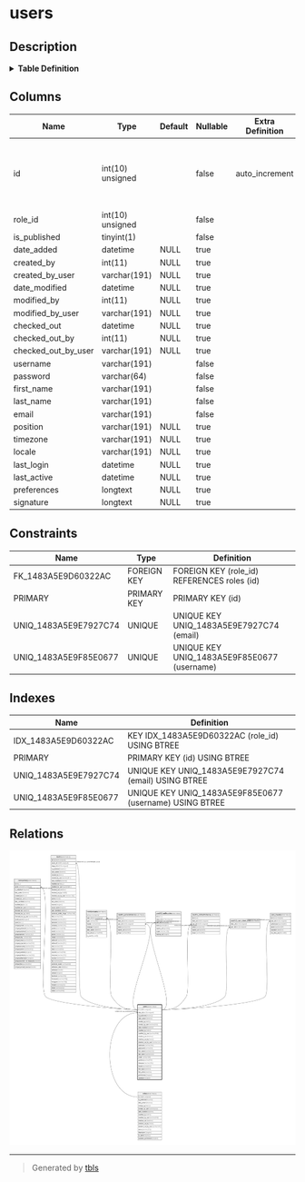 # users

## Description

<details>
<summary><strong>Table Definition</strong></summary>

```sql
CREATE TABLE `users` (
  `id` int(10) unsigned NOT NULL AUTO_INCREMENT,
  `role_id` int(10) unsigned NOT NULL,
  `is_published` tinyint(1) NOT NULL,
  `date_added` datetime DEFAULT NULL,
  `created_by` int(11) DEFAULT NULL,
  `created_by_user` varchar(191) COLLATE utf8mb4_unicode_ci DEFAULT NULL,
  `date_modified` datetime DEFAULT NULL,
  `modified_by` int(11) DEFAULT NULL,
  `modified_by_user` varchar(191) COLLATE utf8mb4_unicode_ci DEFAULT NULL,
  `checked_out` datetime DEFAULT NULL,
  `checked_out_by` int(11) DEFAULT NULL,
  `checked_out_by_user` varchar(191) COLLATE utf8mb4_unicode_ci DEFAULT NULL,
  `username` varchar(191) COLLATE utf8mb4_unicode_ci NOT NULL,
  `password` varchar(64) COLLATE utf8mb4_unicode_ci NOT NULL,
  `first_name` varchar(191) COLLATE utf8mb4_unicode_ci NOT NULL,
  `last_name` varchar(191) COLLATE utf8mb4_unicode_ci NOT NULL,
  `email` varchar(191) COLLATE utf8mb4_unicode_ci NOT NULL,
  `position` varchar(191) COLLATE utf8mb4_unicode_ci DEFAULT NULL,
  `timezone` varchar(191) COLLATE utf8mb4_unicode_ci DEFAULT NULL,
  `locale` varchar(191) COLLATE utf8mb4_unicode_ci DEFAULT NULL,
  `last_login` datetime DEFAULT NULL,
  `last_active` datetime DEFAULT NULL,
  `preferences` longtext COLLATE utf8mb4_unicode_ci DEFAULT NULL COMMENT '(DC2Type:array)',
  `signature` longtext COLLATE utf8mb4_unicode_ci DEFAULT NULL,
  PRIMARY KEY (`id`),
  UNIQUE KEY `UNIQ_1483A5E9F85E0677` (`username`),
  UNIQUE KEY `UNIQ_1483A5E9E7927C74` (`email`),
  KEY `IDX_1483A5E9D60322AC` (`role_id`),
  CONSTRAINT `FK_1483A5E9D60322AC` FOREIGN KEY (`role_id`) REFERENCES `roles` (`id`)
) ENGINE=InnoDB AUTO_INCREMENT=[Redacted by tbls] DEFAULT CHARSET=utf8mb4 COLLATE=utf8mb4_unicode_ci ROW_FORMAT=DYNAMIC
```

</details>

## Columns

| Name | Type | Default | Nullable | Extra Definition | Children | Parents | Comment |
| ---- | ---- | ------- | -------- | --------------- | -------- | ------- | ------- |
| id | int(10) unsigned |  | false | auto_increment | [companies](companies.md) [leads](leads.md) [notifications](notifications.md) [oauth2_accesstokens](oauth2_accesstokens.md) [oauth2_authcodes](oauth2_authcodes.md) [oauth2_refreshtokens](oauth2_refreshtokens.md) [oauth2_user_client_xref](oauth2_user_client_xref.md) [user_tokens](user_tokens.md) |  |  |
| role_id | int(10) unsigned |  | false |  |  | [roles](roles.md) |  |
| is_published | tinyint(1) |  | false |  |  |  |  |
| date_added | datetime | NULL | true |  |  |  |  |
| created_by | int(11) | NULL | true |  |  |  |  |
| created_by_user | varchar(191) | NULL | true |  |  |  |  |
| date_modified | datetime | NULL | true |  |  |  |  |
| modified_by | int(11) | NULL | true |  |  |  |  |
| modified_by_user | varchar(191) | NULL | true |  |  |  |  |
| checked_out | datetime | NULL | true |  |  |  |  |
| checked_out_by | int(11) | NULL | true |  |  |  |  |
| checked_out_by_user | varchar(191) | NULL | true |  |  |  |  |
| username | varchar(191) |  | false |  |  |  |  |
| password | varchar(64) |  | false |  |  |  |  |
| first_name | varchar(191) |  | false |  |  |  |  |
| last_name | varchar(191) |  | false |  |  |  |  |
| email | varchar(191) |  | false |  |  |  |  |
| position | varchar(191) | NULL | true |  |  |  |  |
| timezone | varchar(191) | NULL | true |  |  |  |  |
| locale | varchar(191) | NULL | true |  |  |  |  |
| last_login | datetime | NULL | true |  |  |  |  |
| last_active | datetime | NULL | true |  |  |  |  |
| preferences | longtext | NULL | true |  |  |  | (DC2Type:array) |
| signature | longtext | NULL | true |  |  |  |  |

## Constraints

| Name | Type | Definition |
| ---- | ---- | ---------- |
| FK_1483A5E9D60322AC | FOREIGN KEY | FOREIGN KEY (role_id) REFERENCES roles (id) |
| PRIMARY | PRIMARY KEY | PRIMARY KEY (id) |
| UNIQ_1483A5E9E7927C74 | UNIQUE | UNIQUE KEY UNIQ_1483A5E9E7927C74 (email) |
| UNIQ_1483A5E9F85E0677 | UNIQUE | UNIQUE KEY UNIQ_1483A5E9F85E0677 (username) |

## Indexes

| Name | Definition |
| ---- | ---------- |
| IDX_1483A5E9D60322AC | KEY IDX_1483A5E9D60322AC (role_id) USING BTREE |
| PRIMARY | PRIMARY KEY (id) USING BTREE |
| UNIQ_1483A5E9E7927C74 | UNIQUE KEY UNIQ_1483A5E9E7927C74 (email) USING BTREE |
| UNIQ_1483A5E9F85E0677 | UNIQUE KEY UNIQ_1483A5E9F85E0677 (username) USING BTREE |

## Relations

![er](users.svg)

---

> Generated by [tbls](https://github.com/k1LoW/tbls)
